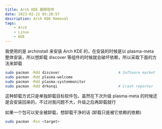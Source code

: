 ```yaml
---
title: Arch KDE 删除软件
date: 2023-02-21 05:20:57
description: Arch KDE Removal
tags:
    - Arch
    - Linux
    - KDE
---
```


我使用的是 archinstall 来安装 Arch KDE 的，在安装的时候是以 plasma-meta 整体安装，所以想卸载 discover 等组件的时候就会破坏依赖，所以采取下面的方法来卸载

```bash
sudo pacman -Rdd discover                           # Software market
sudo pacman -Rdd plasma-welcome
sudo pacman -Rdd plasma-systemmonitor
sudo pacman -Rdd drkonqi                            # Crash reporter
```

这种卸载方式只是单独卸载目标软件包，虽然在下次升级 plasma-meta 的时候还是会安装回来的，不过对我问题不大，升级之后再卸载就行

如果一个包可以安全被卸载，想卸载干净的话 (卸载只是被它依赖的依赖)

```bash
sudo pacman -Rsn <target>
```
